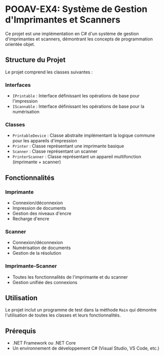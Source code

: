 # POOAV-EX4: Système de Gestion d'Imprimantes et Scanners

Ce projet est une implémentation en C# d'un système de gestion d'imprimantes et scanners, démontrant les concepts de programmation orientée objet.

## Structure du Projet

Le projet comprend les classes suivantes :

### Interfaces
- `IPrintable` : Interface définissant les opérations de base pour l'impression
- `IScannable` : Interface définissant les opérations de base pour la numérisation

### Classes
- `PrintableDevice` : Classe abstraite implémentant la logique commune pour les appareils d'impression
- `Printer` : Classe représentant une imprimante basique
- `Scanner` : Classe représentant un scanner
- `PrinterScanner` : Classe représentant un appareil multifonction (imprimante + scanner)

## Fonctionnalités

### Imprimante
- Connexion/déconnexion
- Impression de documents
- Gestion des niveaux d'encre
- Recharge d'encre

### Scanner
- Connexion/déconnexion
- Numérisation de documents
- Gestion de la résolution

### Imprimante-Scanner
- Toutes les fonctionnalités de l'imprimante et du scanner
- Gestion unifiée des connexions

## Utilisation

Le projet inclut un programme de test dans la méthode `Main` qui démontre l'utilisation de toutes les classes et leurs fonctionnalités.

## Prérequis
- .NET Framework ou .NET Core
- Un environnement de développement C# (Visual Studio, VS Code, etc.) 